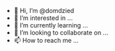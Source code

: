 - 👋 Hi, I’m @domdzied
- 👀 I’m interested in ...
- 🌱 I’m currently learning ...
- 💞️ I’m looking to collaborate on ...
- 📫 How to reach me ...

<!---
domdzied/domdzied is a ✨ special ✨ repository because its `README.md` (this file) appears on your GitHub profile.
You can click the Preview link to take a look at your changes.
--->
